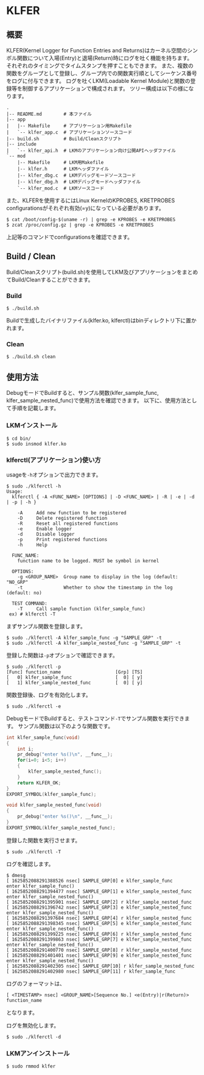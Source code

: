 # KLFER

## 概要

KLFER(Kernel Logger for Function Entries and Returns)はカーネル空間のシンボル関数について入場(Entry)と退場(Return)時にログを吐く機能を持ちます。 
それぞれのタイミングでタイムスタンプを押すこともできます。 
また、複数の関数をグループとして登録し、グループ内での関数実行順としてシーケンス番号をログに付与できます。
ログを吐くLKM(Loadable Kernel Module)と関数の登録等を制御するアプリケーションで構成されます。 
ツリー構成は以下の様になります。
```
.
|-- README.md        # 本ファイル
|-- app
|   |-- Makefile     # アプリケーション用Makefile
|   `-- klfer_app.c  # アプリケーションソースコード
|-- build.sh         # Build/Cleanスクリプト
|-- include
|   `-- klfer_api.h  # LKMのアプリケーション向け公開APIヘッダファイル
`-- mod
    |-- Makefile     # LKM用Makefile
    |-- klfer.h      # LKMヘッダファイル
    |-- klfer_dbg.c  # LKMデバッグモードソースコード
    |-- klfer_dbg.h  # LKMデバッグモードヘッダファイル
    `-- klfer_mod.c  # LKMソースコード
```
また、KLFERを使用するにはLinux KernelのKPROBES, KRETPROBES configurationsがそれぞれ有効(=y)になっている必要があります。
```
$ cat /boot/config-$(uname -r) | grep -e KPROBES -e KRETPROBES
$ zcat /proc/config.gz | grep -e KPROBES -e KRETPROBES
```
上記等のコマンドでconfigurationsを確認できます。

## Build / Clean

Build/Cleanスクリプト(build.sh)を使用してLKM及びアプリケーションをまとめてBuild/Cleanすることができます。

### Build

```
$ ./build.sh
```
Buildで生成したバイナリファイル(klfer.ko, klferctl)はbinディレクトリ下に置かれます。

### Clean

```
$ ./build.sh clean
```

## 使用方法

DebugモードでBuildすると、サンプル関数(klfer_sample_func, klfer_sample_nested_func)で使用方法を確認できます。 
以下に、使用方法として手順を記載します。

### LKMインストール

```
$ cd bin/
$ sudo insmod klfer.ko
```

### klferctl(アプリケーション)使い方

usageを```-h```オプションで出力できます。

```
$ sudo ./klferctl -h
Usage:
  klferctl { -A <FUNC_NAME> [OPTIONS] | -D <FUNC_NAME> | -R | -e | -d | -p | -h }

    -A     Add new function to be registered
    -D     Delete registered function
    -R     Reset all registered functions
    -e     Enable logger
    -d     Disable logger
    -p     Print registered functions
    -h     Help

  FUNC_NAME:
    function name to be logged. MUST be symbol in kernel

  OPTIONS:
    -g <GROUP_NAME>  Group name to display in the log (default: "NO_GRP"
    -t               Whether to show the timestamp in the log (default: no)

  TEST COMMAND:
    -T     Call sample function (klfer_sample_func)
 ex) # klferctl -T
```

まずサンプル関数を登録します。

```
$ sudo ./klferctl -A klfer_sample_func -g "SAMPLE_GRP" -t
$ sudo ./klferctl -A klfer_sample_nested_func -g "SAMPLE_GRP" -t
```

登録した関数は```-p```オプションで確認できます。

```
$ sudo ./klferctl -p
[Func] function_name                    [Grp] [TS]
[   0] klfer_sample_func                [  0] [ y]
[   1] klfer_sample_nested_func         [  0] [ y]
```

関数登録後、ログを有効化します。

```
$ sudo ./klferctl -e
```

DebugモードでBuildすると、テストコマンド```-T```でサンプル関数を実行できます。 
サンプル関数は以下のような関数です。

```c
int klfer_sample_func(void)
{
    int i;
    pr_debug("enter %s()\n", __func__);
    for(i=0; i<5; i++)
    {
        klfer_sample_nested_func();
    }
    return KLFER_OK;
}
EXPORT_SYMBOL(klfer_sample_func);

void klfer_sample_nested_func(void)
{
    pr_debug("enter %s()\n", __func__);
}
EXPORT_SYMBOL(klfer_sample_nested_func);
```

登録した関数を実行させます。

```
$ sudo ./klferctl -T
```

ログを確認します。

```
$ dmesg
[ 1625852088291388526 nsec] SAMPLE_GRP[0] e klfer_sample_func
enter klfer_sample_func()
[ 1625852088291394477 nsec] SAMPLE_GRP[1] e klfer_sample_nested_func
enter klfer_sample_nested_func()
[ 1625852088291395901 nsec] SAMPLE_GRP[2] r klfer_sample_nested_func
[ 1625852088291396742 nsec] SAMPLE_GRP[3] e klfer_sample_nested_func
enter klfer_sample_nested_func()
[ 1625852088291397684 nsec] SAMPLE_GRP[4] r klfer_sample_nested_func
[ 1625852088291398345 nsec] SAMPLE_GRP[5] e klfer_sample_nested_func
enter klfer_sample_nested_func()
[ 1625852088291399225 nsec] SAMPLE_GRP[6] r klfer_sample_nested_func
[ 1625852088291399863 nsec] SAMPLE_GRP[7] e klfer_sample_nested_func
enter klfer_sample_nested_func()
[ 1625852088291400770 nsec] SAMPLE_GRP[8] r klfer_sample_nested_func
[ 1625852088291401401 nsec] SAMPLE_GRP[9] e klfer_sample_nested_func
enter klfer_sample_nested_func()
[ 1625852088291402305 nsec] SAMPLE_GRP[10] r klfer_sample_nested_func
[ 1625852088291402980 nsec] SAMPLE_GRP[11] r klfer_sample_func
```

ログのフォーマットは、
```
[ <TIMESTAMP> nsec] <GROUP_NAME>[Sequence No.] <e(Entry)|r(Return)> function_name
```
となります。

ログを無効化します。

```
$ sudo ./klferctl -d
```

### LKMアンインストール

```
$ sudo rmmod klfer
```
